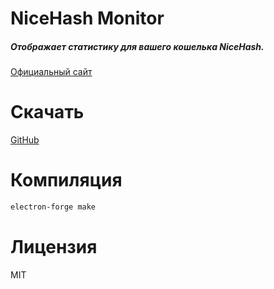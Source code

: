 # NiceHash Monitor
##### Отображает статистику для вашего кошелька NiceHash.
[Официальный сайт](https://megaworldnetwork.ru/nicehash-monitor)
# Скачать
[GitHub](https://github.com/nik90000/nicehash-monitor/releases)
# Компиляция

```sh
electron-forge make
```
# Лицензия
MIT